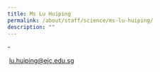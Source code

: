 ```yaml
---
title: Ms Lu Huiping
permalink: /about/staff/science/ms-lu-huiping/
description: ""
---
```


\-

 [lu.huiping@ejc.edu.sg](mailto:lu.huiping@ejc.edu.sg)